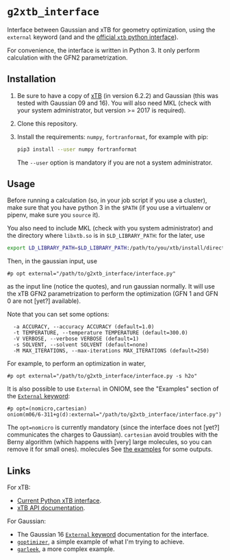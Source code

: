 # `g2xtb_interface`

Interface between Gaussian and xTB for geometry optimization, using the `external` keyword (and and the [official `xtb` python interface](https://github.com/grimme-lab/xtb/tree/master/python)).

For convenience, the interface is written in Python 3.
It only perform calculation with the GFN2 parametrization.

## Installation

1. Be sure to have a copy of [xTB](https://github.com/grimme-lab/xtb/) (in version 6.2.2) and Gaussian (this was tested with Gaussian 09 and 16). You will also need MKL (check with your system administrator, but version >= 2017 is required).
1. Clone this repository.
2. Install the requirements: `numpy`, `fortranformat`, for example with pip: 

   ```bash
   pip3 install --user numpy fortranformat
   ```
   
   The `--user` option is mandatory if you are not a system administrator.

## Usage

Before running a calculation (so, in your job script if you use a cluster), make sure that you have python 3 in the `$PATH` (if you use a virtualenv or pipenv, make sure you `source` it).

You also need to include MKL (check with you system administrator) and the directory where `libxtb.so` is in `$LD_LIBRARY_PATH`: for the later, use

```bash
export LD_LIBRARY_PATH=$LD_LIBRARY_PATH:/path/to/you/xtb/install/directory/lib64/
```

Then, in the gaussian input, use

```text
#p opt external="/path/to/g2xtb_interface/interface.py"
```

as the input line (notice the quotes), and run gaussian normally.
It will use the xTB GFN2 parametrization to perform the optimization (GFN 1 and GFN 0 are not [yet?] available).

Note that you can set some options:

```text
  -a ACCURACY, --accuracy ACCURACY (default=1.0)
  -t TEMPERATURE, --temperature TEMPERATURE (default=300.0)
  -V VERBOSE, --verbose VERBOSE (default=1)
  -s SOLVENT, --solvent SOLVENT (default=none)
  -M MAX_ITERATIONS, --max-iterations MAX_ITERATIONS (default=250)
```

For example, to perform an optimization in water,

```text
#p opt external="/path/to/g2xtb_interface/interface.py -s h2o"
```

It is also possible to use `External` in ONIOM, see the "Examples" section of the [`External` keyword](http://gaussian.com/external/):

```text
#p opt=(nomicro,cartesian)
oniom(m06/6-311+g(d):external="/path/to/g2xtb_interface/interface.py")
```

The `opt=nomicro` is currently mandatory (since the interface does not [yet?] communicates the charges to Gaussian).
`cartesian` avoid troubles with the Berny algorithm (which happens with [very] large molecules, so you can remove it for small ones).
molecules
See [the examples](./examples/) for some outputs.

## Links

For xTB:

+ [Current Python xTB interface](https://github.com/grimme-lab/xtb/blob/master/python/).
+ [xTB API documentation](https://xtb-docs.readthedocs.io/en/latest/dev_interface.html).

For Gaussian:

+ The Gaussian 16 [`External` keyword](http://gaussian.com/external/) documentation for the interface.
+ [`goptimizer`](https://github.com/andersx/goptimizer), a simple example of what I'm trying to achieve.
+ [`garleek`](https://github.com/insilichem/garleek), a more complex example.
